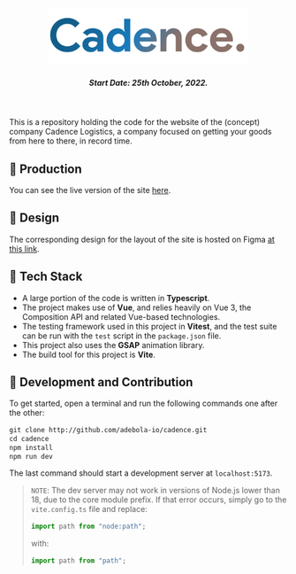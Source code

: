 <h1 align="center"><img style="height: 100px" src="./assets/svg/logo.svg"></img></h1>

<h5 align="center"> Start Date: 25th October, 2022.</h5>

<br>

This is a repository holding the code for the website of the (concept) company Cadence Logistics, a company focused on getting your goods from here to there, in record time.

## 🚀 Production

You can see the live version of the site [here](http://cadence-inc.vercel.app).

## 🎨 Design

The corresponding design for the layout of the site is hosted on Figma [at this link](https://www.figma.com/file/WssPJIGc55Ulwcer2iQ35T/Cadence?node-id=82%3A623).

## 🤖 Tech Stack

-  A large portion of the code is written in **Typescript**.
-  The project makes use of **Vue**, and relies heavily on Vue 3, the Composition API and related Vue-based technologies.
-  The testing framework used in this project in **Vitest**, and the test suite can be run with the `test` script in the `package.json` file.
-  This project also uses the **GSAP** animation library.
-  The build tool for this project is **Vite**.

## 🤍 Development and Contribution

To get started, open a terminal and run the following commands one after the other:

```shell
git clone http://github.com/adebola-io/cadence.git
cd cadence
npm install
npm run dev
```

The last command should start a development server at `localhost:5173`.

> `NOTE`: The dev server may not work in versions of Node.js lower than 18, due to the core module prefix. If that error occurs, simply go to the `vite.config.ts` file and replace:
>
> ```js
> import path from "node:path";
> ```
>
> with:
>
> ```js
> import path from "path";
> ```
